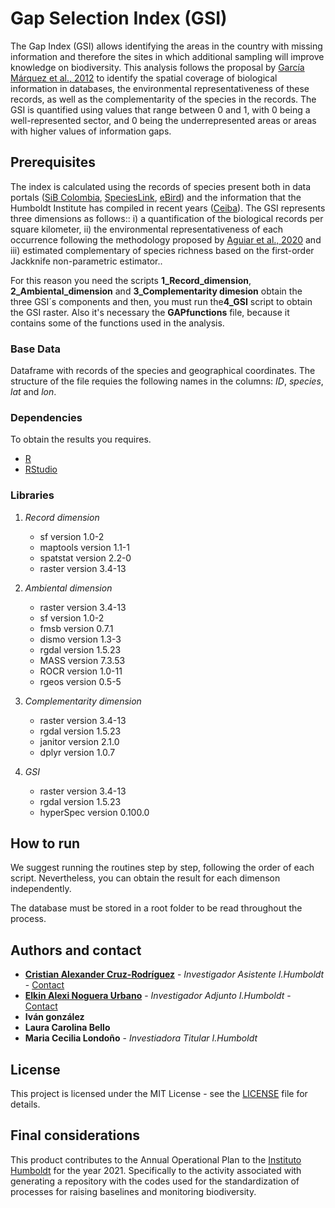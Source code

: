 # Gap Selection Index (GSI)

The Gap Index (GSI) allows identifying the areas in the country with missing information and therefore the sites in which additional sampling will improve knowledge on biodiversity. This analysis follows the proposal by [García Márquez et al., 2012](http://www.biodiversity-plants.de/biodivers_ecol/article_meta.php?DOI=10.7809/b-e.00057) to identify the spatial coverage of biological information in databases, the environmental representativeness of these records, as well as the complementarity of the species in the records. The GSI is quantified using values ​​that range between 0 and 1, with 0 being a well-represented sector, and 0 being the underrepresented areas or areas with higher values of information gaps.

## Prerequisites

The index is calculated using the records of species present both in data portals ([SiB Colombia](https://sibcolombia.net/), [SpeciesLink](http://splink.cria.org.br/), [eBird](https://ebird.org/home)) and the information that the Humboldt Institute has compiled in recent years ([Ceiba](http://i2d.humboldt.org.co/ceiba/)). The GSI represents three dimensions as follows:: i) a quantification of the biological records per square kilometer, ii) the environmental representativeness of each occurrence following the methodology proposed by [Aguiar et al., 2020](https://onlinelibrary.wiley.com/doi/full/10.1111/ddi.13137) and iii) estimated complementary of species richness based on the first-order Jackknife non-parametric estimator.. 

For this reason you need the scripts **1_Record_dimension**, **2_Ambiental_dimension** and **3_Complementarity dimesion** obtain the three GSI´s components and then, you must run the**4_GSI** script to obtain the GSI raster. Also it's necessary the **GAPfunctions** file, because it contains some of the functions used in the analysis.


### Base Data

Dataframe with records of the species and geographical coordinates. The structure of the file requies the following names in the columns: _ID_, _species_, _lat_ and _lon_.

### Dependencies

To obtain the results you requires. 

* [R](https://cran.r-project.org/mirrors.html)
* [RStudio](https://www.rstudio.com/products/rstudio/download/#download)

### Libraries

1. _Record dimension_
   - sf version 1.0-2 
   - maptools version 1.1-1
   - spatstat version 2.2-0
   - raster version 3.4-13

2. _Ambiental dimension_
   - raster version 3.4-13
   - sf version 1.0-2
   - fmsb version 0.7.1
   - dismo version 1.3-3
   - rgdal version 1.5.23
   - MASS version 7.3.53
   - ROCR version 1.0-11
   - rgeos version 0.5-5

3. _Complementarity dimension_
   - raster version 3.4-13
   - rgdal version 1.5.23
   - janitor version 2.1.0
   - dplyr version 1.0.7

4. _GSI_
   - raster version 3.4-13
   - rgdal version 1.5.23
   - hyperSpec version 0.100.0


## How to run

We suggest running the routines step by step, following the order of each script. Nevertheless, you can obtain the result for each dimenson independently. 

The database must be stored in a root folder to be read throughout the process.

 ## Authors and contact
 
* **[Cristian Alexander Cruz-Rodríguez](https://github.com/crcruzr)** - *Investigador Asistente I.Humboldt* -  [Contact](ccruz@humboldt.org.co)
* **[Elkin Alexi Noguera Urbano](https://github.com/elkalexno)** - *Investigador Adjunto I.Humboldt* - [Contact](enoguera@humboldt.org.co)
* **Iván gonzález**
* **Laura Carolina Bello**
* **Maria Cecilia Londoño** - *Investiadora Titular I.Humboldt*  

## License

This project is licensed under the MIT License - see the [LICENSE](https://github.com/crcruzr/Gap-selection-Index--GSI/blob/main/LICENSE) file for details.

## Final considerations

This product contributes to the Annual Operational Plan to the [Instituto Humboldt](http://www.humboldt.org.co/es/) for the year 2021. Specifically to the activity associated with generating a repository with the codes used for the standardization of processes for raising baselines and monitoring biodiversity.

